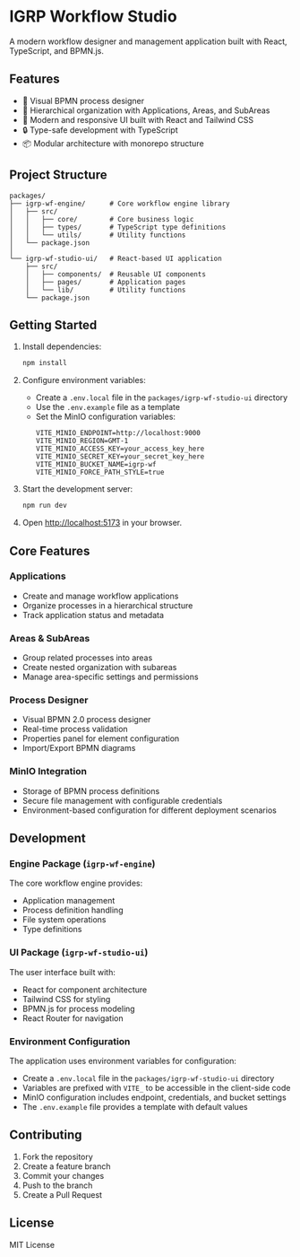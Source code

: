 # IGRP Workflow Studio

A modern workflow designer and management application built with React, TypeScript, and BPMN.js.

## Features

- 🔄 Visual BPMN process designer
- 📁 Hierarchical organization with Applications, Areas, and SubAreas
- 🚀 Modern and responsive UI built with React and Tailwind CSS
- 🔒 Type-safe development with TypeScript
- 📦 Modular architecture with monorepo structure

## Project Structure

```
packages/
├── igrp-wf-engine/      # Core workflow engine library
│   ├── src/
│   │   ├── core/        # Core business logic
│   │   ├── types/       # TypeScript type definitions
│   │   └── utils/       # Utility functions
│   └── package.json
│
└── igrp-wf-studio-ui/   # React-based UI application
    ├── src/
    │   ├── components/  # Reusable UI components
    │   ├── pages/       # Application pages
    │   └── lib/         # Utility functions
    └── package.json
```

## Getting Started

1. Install dependencies:
   ```bash
   npm install
   ```

2. Configure environment variables:
   - Create a `.env.local` file in the `packages/igrp-wf-studio-ui` directory
   - Use the `.env.example` file as a template
   - Set the MinIO configuration variables:
     ```
     VITE_MINIO_ENDPOINT=http://localhost:9000
     VITE_MINIO_REGION=GMT-1
     VITE_MINIO_ACCESS_KEY=your_access_key_here
     VITE_MINIO_SECRET_KEY=your_secret_key_here
     VITE_MINIO_BUCKET_NAME=igrp-wf
     VITE_MINIO_FORCE_PATH_STYLE=true
     ```

3. Start the development server:
   ```bash
   npm run dev
   ```

4. Open [http://localhost:5173](http://localhost:5173) in your browser.

## Core Features

### Applications
- Create and manage workflow applications
- Organize processes in a hierarchical structure
- Track application status and metadata

### Areas & SubAreas
- Group related processes into areas
- Create nested organization with subareas
- Manage area-specific settings and permissions

### Process Designer
- Visual BPMN 2.0 process designer
- Real-time process validation
- Properties panel for element configuration
- Import/Export BPMN diagrams

### MinIO Integration
- Storage of BPMN process definitions
- Secure file management with configurable credentials
- Environment-based configuration for different deployment scenarios

## Development

### Engine Package (`igrp-wf-engine`)

The core workflow engine provides:
- Application management
- Process definition handling
- File system operations
- Type definitions

### UI Package (`igrp-wf-studio-ui`)

The user interface built with:
- React for component architecture
- Tailwind CSS for styling
- BPMN.js for process modeling
- React Router for navigation

### Environment Configuration

The application uses environment variables for configuration:
- Create a `.env.local` file in the `packages/igrp-wf-studio-ui` directory
- Variables are prefixed with `VITE_` to be accessible in the client-side code
- MinIO configuration includes endpoint, credentials, and bucket settings
- The `.env.example` file provides a template with default values

## Contributing

1. Fork the repository
2. Create a feature branch
3. Commit your changes
4. Push to the branch
5. Create a Pull Request

## License

MIT License
